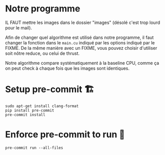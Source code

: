 # Notre programme

IL FAUT mettre les images dans le dossier "images" (désolé c'est trop lourd pour le mail).

Afin de changer quel algorithme est utilisé dans notre programme,
il faut changer la fonction dans le `main.cu` indiqué par les options indiqué par le FIXME.
De la même manière avec un FIXME, vous pouvez choisir d'utiliser soit nôtre reduce, ou celui de thrust.

Notre algorithme compare systématiquement à la baseline CPU, comme ça on peut check à chaque fois que les images sont identiques.

# Setup pre-commit  🏗️

```shell
sudo apt-get install clang-format
pip install pre-commit
pre-commit install
```


# Enforce pre-commit to run 🏃

```shell
pre-commit run --all-files
```
